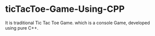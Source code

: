 # ticTacToe-Game-Using-CPP
It is traditional Tic Tac Toe Game.
which is a console Game,
 developed using pure C++.

